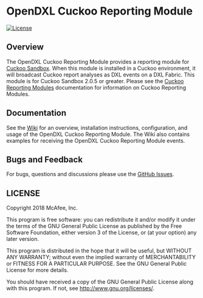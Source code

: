 # OpenDXL Cuckoo Reporting Module
[![License](https://img.shields.io/badge/License-GPLv3-blue.svg)](https://opensource.org/licenses/GPL-3.0)

## Overview

The OpenDXL Cuckoo Reporting Module provides a reporting module for [Cuckoo Sandbox](https://cuckoosandbox.org/).
When this module is installed in a Cuckoo environment, it will broadcast Cuckoo report analyses as DXL events on a
DXL Fabric. This module is for Cuckoo Sandbox 2.0.5 or greater. Please see the
[Cuckoo Reporting Modules](https://cuckoo.sh/docs/customization/reporting.html) documentation for information on
Cuckoo Reporting Modules.

## Documentation

See the
[Wiki](https://github.com/opendxl/opendxl-cuckoo-reporting-module/wiki)
for an overview, installation instructions, configuration, and usage of the OpenDXL Cuckoo Reporting Module. The Wiki
also contains examples for receiving the OpenDXL Cuckoo Reporting Module events.

## Bugs and Feedback

For bugs, questions and discussions please use the
[GitHub Issues](https://github.com/opendxl/opendxl-cuckoo-reporting-module/issues).

## LICENSE

Copyright 2018 McAfee, Inc.

This program is free software: you can redistribute it and/or modify it under
the terms of the GNU General Public License as published by the Free Software
Foundation, either version 3 of the License, or (at your option) any later
version.

This program is distributed in the hope that it will be useful, but WITHOUT
ANY WARRANTY; without even the implied warranty of MERCHANTABILITY or FITNESS
FOR A PARTICULAR PURPOSE. See the GNU General Public License for more details.

You should have received a copy of the GNU General Public License along with
this program. If not, see <http://www.gnu.org/licenses/>.
